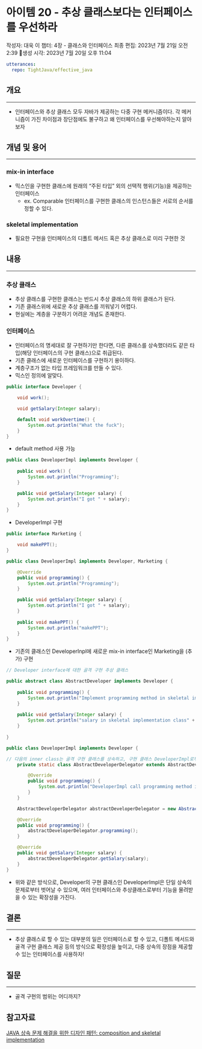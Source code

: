 # 아이템 20 - 추상 클래스보다는 인터페이스를 우선하라

작성자: 대욱 이
챕터: 4장 - 클래스와 인터페이스
최종 편집: 2023년 7월 21일 오전 2:39
생성 시각: 2023년 7월 20일 오후 11:04

```yaml
utterances: 
  repo: TightJava/effective_java
```

## 개요

---

- 인터페이스와 추상 클래스 모두 자바가 제공하는 다중 구현 메커니즘이다. 각 메커니즘이 가진 차이점과 장단점에도 불구하고 왜 인터페이스를 우선해야하는지 알아보자

## 개념 및 용어

---

### mix-in interface

- 믹스인을 구현한 클래스에 원래의 “주된 타입” 외의 선택적 행위(기능)을 제공하는 인터페이스
    - ex. Comparable 인터페이스를 구현한 클래스의 인스턴스들은 서로의 순서를 정할 수 있다.

### skeletal implementation

- 필요한 구현을 인터페이스의 디폴트 메서드 혹은 추상 클래스로 미리 구현한 것

## 내용

---

### 추상 클래스

- 추상 클래스를 구현한 클래스는 반드시 추상 클래스의 하위 클래스가 된다.
- 기존 클래스위에 새로운 추상 클래스를 끼워넣기 어렵다.
- 현실에는 계층을 구분하기 어려운 개념도 존재한다.

### 인터페이스

- 인터페이스의 명세대로 잘 구현하기만 한다면, 다른 클래스를 상속했더라도 같은 타입(해당 인터페이스의 구현 클래스)으로 취급된다.
- 기존 클래스에 새로운 인터페이스를 구현하기 용이하다.
- 계층구조가 없는 타입 프레임워크를 만들 수 있다.
- 믹스인 정의에 알맞다.

```java
public interface Developer {

	void work();

	void getSalary(Integer salary);

	default void workOvertime() {
		System.out.println("What the fuck");
	}
}
```

- default method 사용 가능

```java
public class DeveloperImpl implements Developer {
	
	public void work() {
		System.out.println("Programming");
	}

	public void getSalary(Integer salary) {
		System.out.println("I got " + salary);
	}
}
```

- DeveloperImpl 구현

```java
public interface Marketing {

	void makePPT();
}
```

```java
public class DeveloperImpl implements Developer, Marketing {

	@Override
	public void programming() {
		System.out.println("Programming");
	}

	public void getSalary(Integer salary) {
		System.out.println("I got " + salary);
	}
	
	public void makePPT() {
		System.out.println("makePPT");
	}
}
```

- 기존의 클래스인 DeveloperInpl에 새로운 mix-in interface인 Marketing을 (추가) 구현

```java
// Developer interface에 대한 골격 구현 추상 클래스

public abstract class AbstractDeveloper implements Developer {
	
	public void programming() {
		System.out.println("Implement programming method in skeletal implementation class");
	}
	
	public void getSalary(Integer salary) {
		System.out.println("salary in skeletal implementation class" + salary);
	}
	
}
```

```java
public class DeveloperImpl implements Developer {

// 다음의 inner class는 골격 구현 클래스를 상속하고, 구현 클래스 DeveloperImpl로부터 인터페이       스의 구현을 위임받는다.
	private static class AbstractDeveloperDelegator extends AbstractDeveloper {

		@Override
		public void programming() {
			System.out.println("DeveloperImpl call programming method in AbstractDeveloper by using delegation pattern");
		}
	}

	AbstractDeveloperDelegator abstractDeveloperDelegator = new AbstractDeveloperDelegator();

	@Override
	public void programming() {
		abstractDeveloperDelegator.programming();
	}

	@Override
	public void getSalary(Integer salary) {
		abstractDeveloperDelegator.getSalary(salary);
	}
}
```

- 위와 같은 방식으로, Developer의 구현 클래스인 DeveloperImpl은 단일 상속의 문제로부터 벗어날 수 있으며, 여러 인터페이스와 추상클래스로부터 기능을 물려받을 수 있는 확장성을 가진다.

## 결론

---

- 추상 클래스로 할 수 있는 대부분의 일은 인터페이스로 할 수 있고, 디폴트 메서드와 골격 구현 클래스 제공 등의 방식으로 확장성을 높이고, 다중 상속의 장점을 제공할 수 있는 인터페이스를 사용하자!

## 질문

---

- 골격 구현의 범위는 어디까지?

## 참고자료

[JAVA 상속 문제 해결을 위한 디자인 패턴: composition and skeletal implementation](https://velog.io/@kms8571/%ED%8F%AC%EC%8A%A4%ED%8C%85-%EC%8A%A4%ED%84%B0%EB%94%94-JAVA%EC%9D%98-%EC%83%81%EC%86%8D-%EB%AC%B8%EC%A0%9C-%ED%95%B4%EA%B2%B0%EC%9D%84-%EC%9C%84%ED%95%9C-%EB%94%94%EC%9E%90%EC%9D%B8-%ED%8C%A8%ED%84%B4-composition-and-skeletal-implementation)